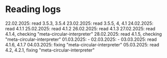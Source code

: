 # Reading logs

22.02.2025: read 3.5.3, 3.5.4
23.02.2025: read 3.5.5, 4, 4.1
24.02.2025: read 4.1.1
25.02.2025: read 4.1.2
26.02.2025: read 4.1.3
27.02.2025: read 4.1.4, checking "meta-circular-interpreter"
28.02.2025: read 4.1.5, checking "meta-circular-interpreter"
01.03.2025: -
02.03.2025: -
03.03.2025: read 4.1.6, 4.1.7
04.03.2025: fixing "meta-circular-interpreter"
05.03.2025: read 4.2, 4.2.1, fixing "meta-circular-interpreter"